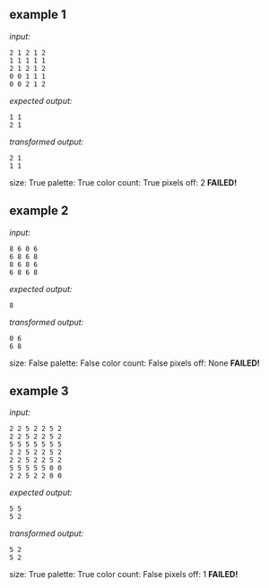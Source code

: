 
## example 1
*input:*
```
2 1 2 1 2
1 1 1 1 1
2 1 2 1 2
0 0 1 1 1
0 0 2 1 2
```
*expected output:*
```
1 1
2 1
```
*transformed output:*
```
2 1
1 1
```
size: True
palette: True
color count: True
pixels off: 2
**FAILED!**

## example 2
*input:*
```
8 6 0 6
6 8 6 8
8 6 8 6
6 8 6 8
```
*expected output:*
```
8
```
*transformed output:*
```
0 6
6 8
```
size: False
palette: False
color count: False
pixels off: None
**FAILED!**

## example 3
*input:*
```
2 2 5 2 2 5 2
2 2 5 2 2 5 2
5 5 5 5 5 5 5
2 2 5 2 2 5 2
2 2 5 2 2 5 2
5 5 5 5 5 0 0
2 2 5 2 2 0 0
```
*expected output:*
```
5 5
5 2
```
*transformed output:*
```
5 2
5 2
```
size: True
palette: True
color count: False
pixels off: 1
**FAILED!**
